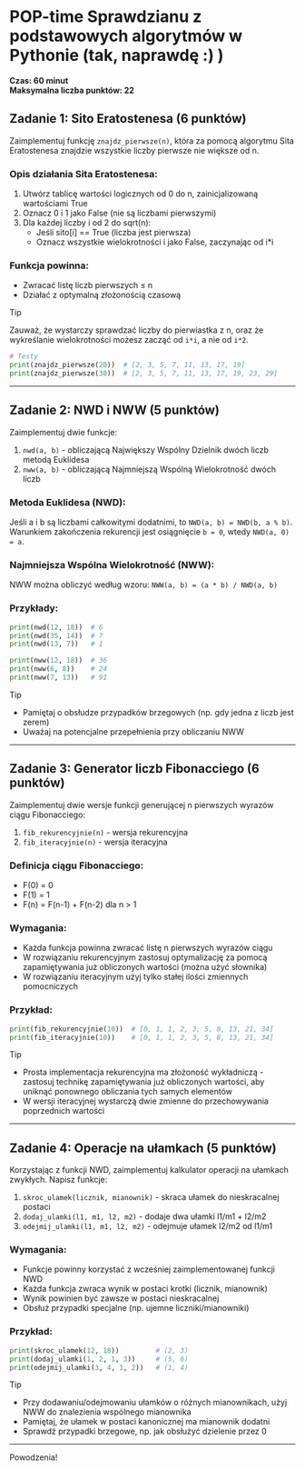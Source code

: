 # POP-time Sprawdzianu z podstawowych algorytmów w Pythonie (tak, naprawdę :) )
**Czas: 60 minut**  
**Maksymalna liczba punktów: 22**


## Zadanie 1: Sito Eratostenesa (6 punktów)

Zaimplementuj funkcję `znajdz_pierwsze(n)`, która za pomocą algorytmu Sita Eratostenesa znajdzie wszystkie liczby pierwsze nie większe od n.

### Opis działania Sita Eratostenesa:
1. Utwórz tablicę wartości logicznych od 0 do n, zainicjalizowaną wartościami True
2. Oznacz 0 i 1 jako False (nie są liczbami pierwszymi)
3. Dla każdej liczby i od 2 do sqrt(n):
   - Jeśli sito[i] == True (liczba jest pierwsza)
   - Oznacz wszystkie wielokrotności i jako False, zaczynając od i*i

### Funkcja powinna:
- Zwracać listę liczb pierwszych ≤ n
- Działać z optymalną złożonością czasową

> [!TIP]
> Zauważ, że wystarczy sprawdzać liczby do pierwiastka z n, oraz że wykreślanie wielokrotności możesz zacząć od `i*i`, a nie od `i*2`.

```python
# Testy
print(znajdz_pierwsze(20))  # [2, 3, 5, 7, 11, 13, 17, 19]
print(znajdz_pierwsze(30))  # [2, 3, 5, 7, 11, 13, 17, 19, 23, 29]
```

---

## Zadanie 2: NWD i NWW (5 punktów)

Zaimplementuj dwie funkcje:

1. `nwd(a, b)` - obliczającą Największy Wspólny Dzielnik dwóch liczb metodą Euklidesa
2. `nww(a, b)` - obliczającą Najmniejszą Wspólną Wielokrotność dwóch liczb

### Metoda Euklidesa (NWD):
Jeśli a i b są liczbami całkowitymi dodatnimi, to `NWD(a, b) = NWD(b, a % b)`.
Warunkiem zakończenia rekurencji jest osiągnięcie `b = 0`, wtedy `NWD(a, 0) = a`.

### Najmniejsza Wspólna Wielokrotność (NWW):
NWW można obliczyć według wzoru: `NWW(a, b) = (a * b) / NWD(a, b)`

### Przykłady:
```python
print(nwd(12, 18))  # 6
print(nwd(35, 14))  # 7
print(nwd(13, 7))   # 1

print(nww(12, 18))  # 36
print(nww(6, 8))    # 24
print(nww(7, 13))   # 91
```

> [!TIP]
> - Pamiętaj o obsłudze przypadków brzegowych (np. gdy jedna z liczb jest zerem)
> - Uważaj na potencjalne przepełnienia przy obliczaniu NWW

---

## Zadanie 3: Generator liczb Fibonacciego (6 punktów)

Zaimplementuj dwie wersje funkcji generującej n pierwszych wyrazów ciągu Fibonacciego:

1. `fib_rekurencyjnie(n)` - wersja rekurencyjna
2. `fib_iteracyjnie(n)` - wersja iteracyjna

### Definicja ciągu Fibonacciego:
- F(0) = 0
- F(1) = 1
- F(n) = F(n-1) + F(n-2) dla n > 1

### Wymagania:
- Każda funkcja powinna zwracać listę n pierwszych wyrazów ciągu
- W rozwiązaniu rekurencyjnym zastosuj optymalizację za pomocą zapamiętywania już obliczonych wartości (można użyć słownika)
- W rozwiązaniu iteracyjnym użyj tylko stałej ilości zmiennych pomocniczych

### Przykład:
```python
print(fib_rekurencyjnie(10))  # [0, 1, 1, 2, 3, 5, 8, 13, 21, 34]
print(fib_iteracyjnie(10))    # [0, 1, 1, 2, 3, 5, 8, 13, 21, 34]
```

> [!TIP]
> - Prosta implementacja rekurencyjna ma złożoność wykładniczą - zastosuj technikę zapamiętywania już obliczonych wartości, aby uniknąć ponownego obliczania tych samych elementów
> - W wersji iteracyjnej wystarczą dwie zmienne do przechowywania poprzednich wartości

---

## Zadanie 4: Operacje na ułamkach (5 punktów)

Korzystając z funkcji NWD, zaimplementuj kalkulator operacji na ułamkach zwykłych. Napisz funkcje:

1. `skroc_ulamek(licznik, mianownik)` - skraca ułamek do nieskracalnej postaci
2. `dodaj_ulamki(l1, m1, l2, m2)` - dodaje dwa ułamki l1/m1 + l2/m2
3. `odejmij_ulamki(l1, m1, l2, m2)` - odejmuje ułamek l2/m2 od l1/m1

### Wymagania:
- Funkcje powinny korzystać z wcześniej zaimplementowanej funkcji NWD
- Każda funkcja zwraca wynik w postaci krotki (licznik, mianownik)
- Wynik powinien być zawsze w postaci nieskracalnej
- Obsłuż przypadki specjalne (np. ujemne liczniki/mianowniki)

### Przykład:
```python
print(skroc_ulamek(12, 18))         # (2, 3)
print(dodaj_ulamki(1, 2, 1, 3))     # (5, 6)
print(odejmij_ulamki(3, 4, 1, 2))   # (1, 4)
```

> [!TIP]
> - Przy dodawaniu/odejmowaniu ułamków o różnych mianownikach, użyj NWW do znalezienia wspólnego mianownika
> - Pamiętaj, że ułamek w postaci kanonicznej ma mianownik dodatni
> - Sprawdź przypadki brzegowe, np. jak obsłużyć dzielenie przez 0


---

Powodzenia!
